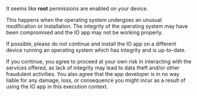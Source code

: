It seems like **root** permissions are enabled on your device.

This happens when the operating system undergoes an unusual modification or installation. The integrity of the operating system may have been compromised and the IO app may not be working properly.

If possible, please do not continue and install the IO app on a different device running an operating system which has integrity and is up-to-date.

If you continue, you agree to proceed at your own risk in interacting with the services offered, as lack of integrity may lead to data theft and/or other fraudulent activities. You also agree that the app developer is in no way liable for any damage, loss, or consequence you might incur as a result of using the IO app in this execution context.
